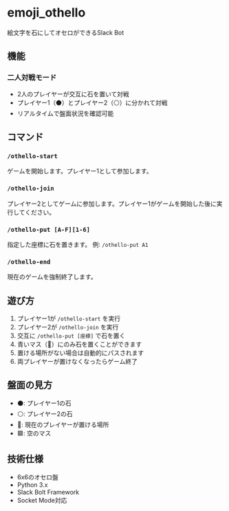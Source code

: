 # emoji_othello
絵文字を石にしてオセロができるSlack Bot

## 機能

### 二人対戦モード
- 2人のプレイヤーが交互に石を置いて対戦
- プレイヤー1（⚫️）とプレイヤー2（⚪️）に分かれて対戦
- リアルタイムで盤面状況を確認可能

## コマンド

### `/othello-start`
ゲームを開始します。プレイヤー1として参加します。

### `/othello-join`
プレイヤー2としてゲームに参加します。プレイヤー1がゲームを開始した後に実行してください。

### `/othello-put [A-F][1-6]`
指定した座標に石を置きます。
例: `/othello-put A1`

### `/othello-end`
現在のゲームを強制終了します。

## 遊び方

1. プレイヤー1が `/othello-start` を実行
2. プレイヤー2が `/othello-join` を実行
3. 交互に `/othello-put [座標]` で石を置く
4. 青いマス（🔵）にのみ石を置くことができます
5. 置ける場所がない場合は自動的にパスされます
6. 両プレイヤーが置けなくなったらゲーム終了

## 盤面の見方

- ⚫️: プレイヤー1の石
- ⚪️: プレイヤー2の石
- 🔵: 現在のプレイヤーが置ける場所
- 🟩: 空のマス

## 技術仕様

- 6x6のオセロ盤
- Python 3.x
- Slack Bolt Framework
- Socket Mode対応
